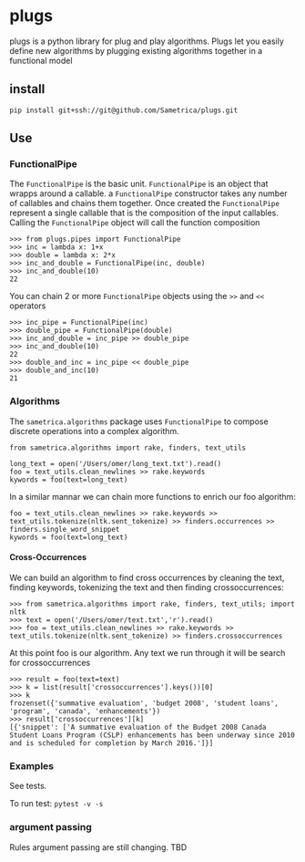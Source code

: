 # plugs
plugs is a python library for plug and play algorithms. Plugs let you easily define new algorithms by plugging existing algorithms together in a functional model


## install

```
pip install git+ssh://git@github.com/Sametrica/plugs.git
```

## Use

### FunctionalPipe

The `FunctionalPipe` is the basic unit. `FunctionalPipe` is an object that wrapps around a callable. a `FunctionalPipe` constructor takes any number of callables and chains them together. Once created the `FunctionalPipe` represent a single callable that is the composition of the input callables. Calling the `FunctionalPipe` object will call the function composition

```
>>> from plugs.pipes import FunctionalPipe
>>> inc = lambda x: 1+x
>>> double = lambda x: 2*x
>>> inc_and_double = FunctionalPipe(inc, double)
>>> inc_and_double(10)
22
```

You can chain 2 or more `FunctionalPipe` objects using the `>>` and `<<`
operators

```
>>> inc_pipe = FunctionalPipe(inc)
>>> double_pipe = FunctionalPipe(double)
>>> inc_and_double = inc_pipe >> double_pipe
>>> inc_and_double(10)
22
>>> double_and_inc = inc_pipe << double_pipe
>>> double_and_inc(10)
21
```

### Algorithms

The `sametrica.algorithms` package uses `FunctionalPipe` to compose
discrete operations into a complex algorithm.

```
from sametrica.algorithms import rake, finders, text_utils

long_text = open('/Users/omer/long_text.txt').read()
foo = text_utils.clean_newlines >> rake.keywords
kywords = foo(text=long_text)
```

In a similar mannar we can chain more functions to enrich our foo
algorithm:

```
foo = text_utils.clean_newlines >> rake.keywords >> text_utils.tokenize(nltk.sent_tokenize) >> finders.occurrences >> finders.single_word_snippet
kywords = foo(text=long_text)
```

#### Cross-Occurrences

We can build an algorithm to find cross occurrences by cleaning the
text, finding keywords, tokenizing the text and then finding crossoccurrences:

```
>>> from sametrica.algorithms import rake, finders, text_utils; import nltk
>>> text = open('/Users/omer/text.txt','r').read()
>>> foo = text_utils.clean_newlines >> rake.keywords >> text_utils.tokenize(nltk.sent_tokenize) >> finders.crossoccurrences
```

At this point foo is our algorithm. Any text we run through it will be
search for crossoccurrences

```
>>> result = foo(text=text)
>>> k = list(result['crossoccurrences'].keys())[0]
>>> k
frozenset({'summative evaluation', 'budget 2008', 'student loans', 'program', 'canada', 'enhancements'})
>>> result['crossoccurrences'][k]
[{'snippet': ['A summative evaluation of the Budget 2008 Canada Student Loans Program (CSLP) enhancements has been underway since 2010 and is scheduled for completion by March 2016.']}]
```

### Examples

See tests.

To run test: `pytest -v -s`

### argument passing

Rules argument passing are still changing. TBD
